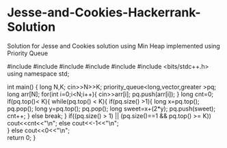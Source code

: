 # Jesse-and-Cookies-Hackerrank-Solution
Solution for Jesse and Cookies solution using Min Heap implemented using Priority Queue

#include <cmath>
#include <cstdio>
#include <vector>
#include <iostream>
#include <algorithm>
#include <bits/stdc++.h>
using namespace std;


int main() {
    long N,K;
    cin>>N>>K;
    priority_queue<long,vector<long>,greater<long> >pq;
    long arr[N];
    for(int i=0;i<N;i++){
        cin>>arr[i];
        pq.push(arr[i]);
    }
    long cnt=0;
    if(pq.top()< K){
        while(pq.top() < K){
            if(pq.size() >1){
        long x=pq.top();
        pq.pop();
        long y=pq.top();
        pq.pop();
        long sweet=x+(2*y);
        pq.push(sweet);
            cnt++;
        }
            else break;
        }
        if((pq.size() > 1) || (pq.size()==1 && pq.top() >= K))
            cout<<cnt<<"\n";
        else
           cout<<-1<<"\n";            
        }
    else
        cout<<0<<"\n";  
    return 0;
}
